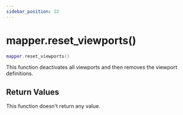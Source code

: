```yaml
---
sidebar_position: 22
---
```


# mapper.reset_viewports()
```lua
mapper.reset_viewports()
```
This function deactivates all viewports and then removes the viewport definitions.

## Return Values
This function doesn't return any value.